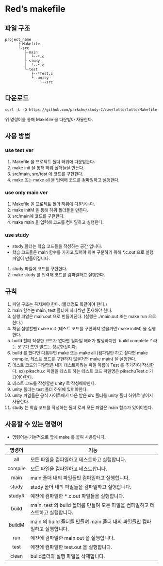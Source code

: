# Red’s makefile

## 파일 구조
```
project_name
      ├-Makefile
      └-src
         ├-main
         │  └--*.c
         ├-study
         │  └--*.c
         └-test
            ├--*Test.c
            └--unity
                └--src
```

## 다운로드
```
curl -L -O https://github.com/parkchu/study-C/raw/lotto/lotto/Makefile
```
위 명령어를 통해 Makefile 을 다운받아 사용한다.

## 사용 방법

### use test ver
1. Makefile 을 프로젝트 폴더 하위에 다운받는다.
2. make init 을 통해 하위 폴더들을 만든다.
3. src/main, src/test 에 코드를 구현한다.
4. make 또는 make all 을 입력해 코드를 컴파일하고 실행한다.

### use only main ver
1. Makefile 을 프로젝트 폴더 하위에 다운받는다.
2. make initM 을 통해 하위 폴더들을 만든다.
3. src/main에 코드를 구현한다.
4. make main 을 입력해 코드를 컴파일하고 실행한다.

### use study
* study 폴더는 학습 코드들을 작성하는 공간 입니다.
* 학습 코드들은 main 함수를 가지고 있어야 하며 구분하기 위해 *.c.out 으로 실행 파일이 만들어집니다.
1. study 파일에 코드를 구현한다.
2. make study 를 입력해 코드를 컴파일하고 실행한다.

## 규칙
1. 파일 구조는 꼭지켜야 한다. (폴더명도 똑같아야 한다.)
2. main 함수는 main, test 폴더에 하나씩만 존재해야 한다.
3. 실행 파일은 main.out 으로 만들어진다. (실행은 ./main.out 또는 make run 으로 한다.)
4. 처음 실행할땐 make init (테스트 코드를 구현하지 않을거면 make initM) 을 실행한다.
5. build 할때 작성한 코드가 없다면 컴파일 에러가 발생하지만 'build complete !' 라는 문구가 뜨면 빌드는 성공한것이다.
6. build 를 했다면 다음부턴 make 또는 make all (컴파일만 하고 싶다면 make compile, 테스트 코드를 구현하지 않을거면 make main) 을 실행한다.
7. 테스트 코드의 파일명은 내가 테스트하려는 파일 이름에 Test 를 추가하여 작성한다. ex) pikachu.c 파일을 테스트 하는 테스트 코드 파일명은 pikachuTest.c 가 되어야한다.
8. 테스트 코드를 작성할땐 unity 로 작성해야한다.
9. unity 폴더는 test 폴더 하위에 있어야한다.
10. unity 파일들은 공식 사이트에서 다운 받은 src 폴더를 unity 폴더 하위로 넣어서 사용한다.
11. study 는 학습 코드를 작성하는 폴더 로써 모든 파일은 main 함수가 있어야한다.

## 사용할 수 있는 명령어
* 명령어는 기본적으로 앞에 make 를 붙여 사용합니다.

|명령어|기능|
|:------:|-----------------------------------|
|all|모든 파일을 컴파일하고 테스트하고 실행합니다.|
|compile|모든 파일을 컴파일하고 테스트합니다.|
|main|main 폴더 내의 파일들만 컴파일하고 실행합니다.|
|study|study 폴더 내의 파일들을 컴파일하고 실행합니다.|
|studyR|예전에 컴파일한 *.c.out 파일들을 실행합니다.|
|build|main, test 의 build 폴더를 만들며 모든 파일을 컴파일하고 테스트하고 실행합니다.|
|buildM|main 의 build 폴더를 만들며 main 폴더 내의 파일들만 컴파일하고 실행합니다.|
|run|에전에 컴파일한 main.out 을 실행합니다.|
|test|에전에 컴파일한 test.out 을 실행합니다.|
|clean|build폴더와 실행 파일을 삭제합니다.|
